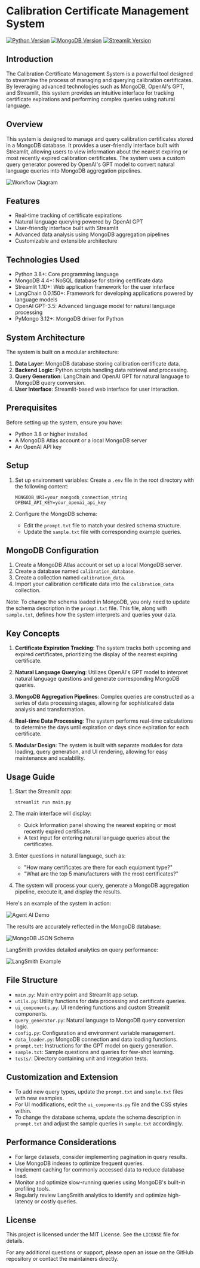 # Calibration Certificate Management System

[![Python Version](https://img.shields.io/badge/python-3.8%2B-blue.svg)](https://www.python.org/downloads/)
[![MongoDB Version](https://img.shields.io/badge/mongodb-4.4%2B-green.svg)](https://www.mongodb.com/try/download/community)
[![Streamlit Version](https://img.shields.io/badge/streamlit-1.10%2B-red.svg)](https://streamlit.io/)

## Introduction
The Calibration Certificate Management System is a powerful tool designed to streamline the process of managing and querying calibration certificates. By leveraging advanced technologies such as MongoDB, OpenAI's GPT, and Streamlit, this system provides an intuitive interface for tracking certificate expirations and performing complex queries using natural language.

## Overview
This system is designed to manage and query calibration certificates stored in a MongoDB database. It provides a user-friendly interface built with Streamlit, allowing users to view information about the nearest expiring or most recently expired calibration certificates. The system uses a custom query generator powered by OpenAI's GPT model to convert natural language queries into MongoDB aggregation pipelines.

![Workflow Diagram](images/workflowdiagram.jpg)


## Features
- Real-time tracking of certificate expirations
- Natural language querying powered by OpenAI GPT
- User-friendly interface built with Streamlit
- Advanced data analysis using MongoDB aggregation pipelines
- Customizable and extensible architecture

## Technologies Used
- Python 3.8+: Core programming language
- MongoDB 4.4+: NoSQL database for storing certificate data
- Streamlit 1.10+: Web application framework for the user interface
- LangChain 0.0.150+: Framework for developing applications powered by language models
- OpenAI GPT-3.5: Advanced language model for natural language processing
- PyMongo 3.12+: MongoDB driver for Python

## System Architecture
The system is built on a modular architecture:

1. **Data Layer**: MongoDB database storing calibration certificate data.
2. **Backend Logic**: Python scripts handling data retrieval and processing.
3. **Query Generation**: LangChain and OpenAI GPT for natural language to MongoDB query conversion.
4. **User Interface**: Streamlit-based web interface for user interaction.

## Prerequisites
Before setting up the system, ensure you have:
- Python 3.8 or higher installed
- A MongoDB Atlas account or a local MongoDB server
- An OpenAI API key

## Setup

1. Set up environment variables:
   Create a `.env` file in the root directory with the following content:
   ```
   MONGODB_URI=your_mongodb_connection_string
   OPENAI_API_KEY=your_openai_api_key
   ```

2. Configure the MongoDB schema:
   - Edit the `prompt.txt` file to match your desired schema structure.
   - Update the `sample.txt` file with corresponding example queries.

## MongoDB Configuration

1. Create a MongoDB Atlas account or set up a local MongoDB server.
2. Create a database named `calibration_database`.
3. Create a collection named `calibration_data`.
4. Import your calibration certificate data into the `calibration_data` collection.

Note: To change the schema loaded in MongoDB, you only need to update the schema description in the `prompt.txt` file. This file, along with `sample.txt`, defines how the system interprets and queries your data.

## Key Concepts

1. **Certificate Expiration Tracking**: The system tracks both upcoming and expired certificates, prioritizing the display of the nearest expiring certificate.

2. **Natural Language Querying**: Utilizes OpenAI's GPT model to interpret natural language questions and generate corresponding MongoDB queries.

3. **MongoDB Aggregation Pipelines**: Complex queries are constructed as a series of data processing stages, allowing for sophisticated data analysis and transformation.

4. **Real-time Data Processing**: The system performs real-time calculations to determine the days until expiration or days since expiration for each certificate.

5. **Modular Design**: The system is built with separate modules for data loading, query generation, and UI rendering, allowing for easy maintenance and scalability.

## Usage Guide

1. Start the Streamlit app:
   ```
   streamlit run main.py
   ```

2. The main interface will display:
   - Quick Information panel showing the nearest expiring or most recently expired certificate.
   - A text input for entering natural language queries about the certificates.

3. Enter questions in natural language, such as:

   - "How many certificates are there for each equipment type?"
   - "What are the top 5 manufacturers with the most certificates?"

4. The system will process your query, generate a MongoDB aggregation pipeline, execute it, and display the results.

Here's an example of the system in action:

![Agent AI Demo](images/AgentAI.jpg)

The results are accurately reflected in the MongoDB database:

![MongoDB JSON Schema](images/MongoDB-JsonSchema.jpg)

LangSmith provides detailed analytics on query performance:

![LangSmith Example](images/LangSmithExample.jpg)


## File Structure

- `main.py`: Main entry point and Streamlit app setup.
- `utils.py`: Utility functions for data processing and certificate queries.
- `ui_components.py`: UI rendering functions and custom Streamlit components.
- `query_generator.py`: Natural language to MongoDB query conversion logic.
- `config.py`: Configuration and environment variable management.
- `data_loader.py`: MongoDB connection and data loading functions.
- `prompt.txt`: Instructions for the GPT model on query generation.
- `sample.txt`: Sample questions and queries for few-shot learning.
- `tests/`: Directory containing unit and integration tests.

## Customization and Extension

- To add new query types, update the `prompt.txt` and `sample.txt` files with new examples.
- For UI modifications, edit the `ui_components.py` file and the CSS styles within.
- To change the database schema, update the schema description in `prompt.txt` and adjust the sample queries in `sample.txt` accordingly.

## Performance Considerations
- For large datasets, consider implementing pagination in query results.
- Use MongoDB indexes to optimize frequent queries.
- Implement caching for commonly accessed data to reduce database load.
- Monitor and optimize slow-running queries using MongoDB's built-in profiling tools.
- Regularly review LangSmith analytics to identify and optimize high-latency or costly queries.

## License
This project is licensed under the MIT License. See the `LICENSE` file for details.

For any additional questions or support, please open an issue on the GitHub repository or contact the maintainers directly.
